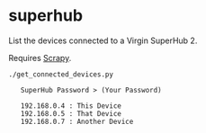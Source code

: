 superhub
========

List the devices connected to a Virgin SuperHub 2.

Requires [Scrapy](http://scrapy.org/).

```
./get_connected_devices.py
   
   SuperHub Password > (Your Password)

   192.168.0.4 : This Device
   192.168.0.5 : That Device
   192.168.0.7 : Another Device
```
